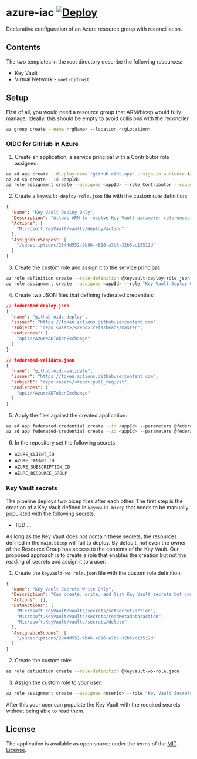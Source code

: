 # azure-iac [![Deploy](https://github.com/skateman/azure-iac/actions/workflows/deploy.yml/badge.svg)](https://github.com/skateman/azure-iac/actions/workflows/deploy.yml)

Declarative configuration of an Azure resource group with reconciliation.

## Contents
The two templates in the root directory describe the following resources:
* Key Vault
* Virtual Network - `vnet-bifrost`

## Setup
First of all, you would need a resource group that ARM/bicep would fully manage. Ideally, this should be empty to avoid collisions with the reconciler.

```sh
az group create --name <rgName> --location <rgLocation>
```

### OIDC for GitHub in Azure
1. Create an application, a service principal with a Contributor role assigned:
```sh
az ad app create --display-name "github-oidc-app" --sign-in-audience AzureADMyOrg
az ad sp create --id <appId>
az role assignment create --assignee <appId> --role Contributor --scope /subscriptions/<subId>/resourceGroups/<rgName>
```

2. Create a `keyvault-deploy-role.json` file with the custom role definition:
```json
{
  "Name": "Key Vault Deploy Only",
  "Description": "Allows ARM to resolve Key Vault parameter references during deployment",
  "Actions": [
    "Microsoft.KeyVault/vaults/deploy/action"
  ],
  "AssignableScopes": [
    "/subscriptions/2844d552-9b86-4816-a7b6-32b5ac13512d"
  ]
}
```

3. Create the custom role and assign it to the service principal:
```sh
az role definition create --role-definition @keyvault-deploy-role.json
az role assignment create --assignee <appId> --role "Key Vault Deploy Only" --scope /subscriptions/<subId>/resourceGroups/<rgName>
```

4. Create two JSON files that defining federated credentials:
```json
// federated-deploy.json
{
  "name": "github-oidc-deploy",
  "issuer": "https://token.actions.githubusercontent.com",
  "subject": "repo:<user>/<repo>:refs/heads/master",
  "audiences": [
    "api://AzureADTokenExchange"
  ]
}

// federated-validate.json
{
  "name": "github-oidc-validate",
  "issuer": "https://token.actions.githubusercontent.com",
  "subject": "repo:<user>/<repo>:pull_request",
  "audiences": [
    "api://AzureADTokenExchange"
  ]
}
```

5. Apply the files against the created application:
```sh
az ad app federated-credential create --id <appId> --parameters @federated-deploy.json
az ad app federated-credential create --id <appId> --parameters @federated-validate.json
```

6. In the repository set the following secrets:
* `AZURE_CLIENT_ID`
* `AZURE_TENANT_ID`
* `AZURE_SUBSCRIPTION_ID`
* `AZURE_RESOURCE_GROUP`

### Key Vault secrets
The pipeline deploys two bicep files after each other. The first step is the creation of a Key Vault defined in `keyvault.bicep` that needs to be manually populated with the following secrets:
* TBD ...

As long as the Key Vault does not contain these secrets, the resources defined in the `main.bicep` will fail to deploy. By default, not even the owner of the Resource Group has access to the contents of the Key Vault. Our proposed approach is to create a role that enables the creation but not the reading of secrets and assign it to a user:

1. Create the `keyvault-wo-role.json` file with the custom role definition:
```json
{
  "Name": "Key Vault Secrets Write Only",
  "Description": "Can create, write, and list Key Vault secrets but cannot read secret values",
  "Actions": [],
  "DataActions": [
    "Microsoft.KeyVault/vaults/secrets/setSecret/action",
    "Microsoft.KeyVault/vaults/secrets/readMetadata/action",
    "Microsoft.KeyVault/vaults/secrets/delete"
  ],
  "AssignableScopes": [
    "/subscriptions/2844d552-9b86-4816-a7b6-32b5ac13512d"
  ]
}
```

2. Create the custom role:
```sh
az role definition create --role-definition @keyvault-wo-role.json
```

3. Assign the custom role to your user:
```sh
az role assignment create --assignee <userId> --role "Key Vault Secrets Write Only" --scope /subscriptions/<subId>/resourceGroups/<rgName>
```

After this your user can populate the Key Vault with the required secrets without being able to read them.

## License
The application is available as open source under the terms of the [MIT License](http://opensource.org/licenses/MIT).
